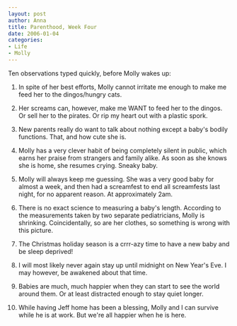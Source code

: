 ```yaml
--- 
layout: post
author: Anna
title: Parenthood, Week Four
date: 2006-01-04
categories: 
- Life
- Molly
---
```


Ten observations typed quickly, before Molly wakes up:

1. In spite of her best efforts, Molly cannot irritate me enough to make me feed her to the dingos/hungry cats.

2. Her screams can, however, make me WANT to feed her to the dingos. Or sell her to the pirates. Or rip my heart out with a plastic spork.

3. New parents really do want to talk about nothing except a baby's bodily functions. That, and how cute she is.

4. Molly has a very clever habit of being completely silent in public, which earns her praise from strangers and family alike. As soon as she knows she is home, she resumes crying. Sneaky baby.

5. Molly will always keep me guessing. She was a very good baby for almost a week, and then had a screamfest to end all screamfests last night, for no apparent reason. At approximately 2am.

6. There is no exact science to measuring a baby's length. According to the measurements taken by two separate pediatricians, Molly is shrinking. Coincidentally, so are her clothes, so something is wrong with this picture.

7. The Christmas holiday season is a crrr-azy time to have a new baby and be sleep deprived!

8. I will most likely never again stay up until midnight on New Year's Eve. I may however, be awakened about that time.

9. Babies are much, much happier when they can start to see the world around them. Or at least distracted enough to stay quiet longer.

10. While having Jeff home has been a blessing, Molly and I can survive while he is at work. But we're all happier when he is here.
